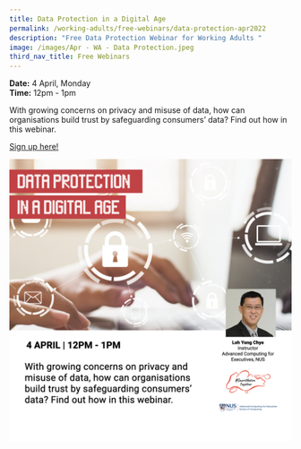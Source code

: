 ```yaml
---
title: Data Protection in a Digital Age
permalink: /working-adults/free-webinars/data-protection-apr2022
description: "Free Data Protection Webinar for Working Adults "
image: /images/Apr - WA - Data Protection.jpeg
third_nav_title: Free Webinars
---
```

**Date:** 4 April, Monday
<br> **Time:** 12pm - 1pm

With growing concerns on privacy and misuse of data, how can organisations build trust by safeguarding consumers’ data? Find out how in this webinar.   

[Sign up here!](https://go.gov.sg/wa-pdpa-apr22)

![Data Protection Webinar for Working Adults](/images/Apr%20-%20WA%20-%20Data%20Protection.jpeg)